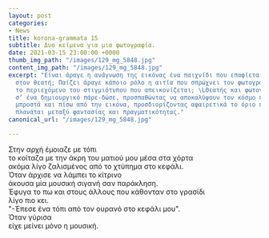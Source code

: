 ```yaml
---
layout: post
categories:
- News
title: korona-grammata 15
subtitle: Δυο κείμενα για μια φωτογραφία.
date: 2021-03-15 23:00:00 +0000
thumb_img_path: "/images/129_mg_5848.jpg"
content_img_path: "/images/129_mg_5848.jpg"
excerpt: "Είναι άραγε η ανάγνωση της εικόνας ένα παιχνίδι που επαφίεται αποκλειστικά
  στον θεατή; Παίζει άραγε κάποιο ρόλο η αιτία που σπρώχνει τον φωτογράφο να επιλέξει
  το περιεχόμενο του στιγμιότυπου που απεικονίζεται; \LΘεατής και φωτογράφος συνευρίσκονται
  σ’ ένα δημιουργικό πάρε-δώσε, προσπαθώντας να αποκαλύψουν τον κόσμο που υπάρχει
  μπροστά και πίσω από την εικόνα, προσδιορίζοντας αφαιρετικά το όριο που μπορεί να
  πλανάται μεταξύ φαντασίας και πραγματικότητας."
canonical_url: "/images/129_mg_5848.jpg"

---
```

Στην αρχή έμοιαζε με τόπι  
το κοίταζα με την άκρη του ματιού μου μέσα στα χόρτα  
ακόμα λίγο ζαλισμένος από το χτύπημα στο κεφάλι.  
Όταν άρχισε να λάμπει το κίτρινο  
άκουσα μία μουσική σιγανή σαν παράκληση.  
Έφυγα το πω και στους άλλους που κάθονταν στο γρασίδι  
λίγο πιο κει.  
"-Έπεσε ένα τόπι από τον ουρανό στο κεφάλι μου".  
Όταν γύρισα  
είχε μείνει μόνο η μουσική.